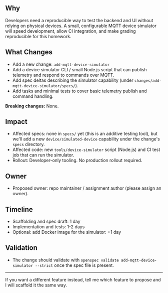 ## Why
Developers need a reproducible way to test the backend and UI without relying on physical devices. A small, configurable MQTT device simulator will speed development, allow CI integration, and make grading reproducible for this homework.

## What Changes
- Add a new change: `add-mqtt-device-simulator`
- Add a device simulator CLI / small Node.js script that can publish telemetry and respond to commands over MQTT.
- Add spec deltas describing the simulator capability (under `changes/add-mqtt-device-simulator/specs/`).
- Add tasks and minimal tests to cover basic telemetry publish and command handling.

**Breaking changes:** None.

## Impact
- Affected specs: none in `specs/` yet (this is an additive testing tool), but we'll add a new `device/simulated-device` capability under the change's `specs` directory.
- Affected code: new `tools/device-simulator` script (Node.js) and CI test job that can run the simulator.
- Rollout: Developer-only tooling. No production rollout required.

## Owner
- Proposed owner: repo maintainer / assignment author (please assign an owner).

## Timeline
- Scaffolding and spec draft: 1 day
- Implementation and tests: 1-2 days
- Optional: add Docker image for the simulator: +1 day

## Validation
- The change should validate with `openspec validate add-mqtt-device-simulator --strict` once the spec file is present.

---

If you want a different feature instead, tell me which feature to propose and I will scaffold it the same way.
